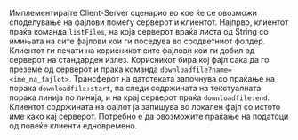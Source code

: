 Имплементирајте Client-Server сценарио во кое ќе се овозможи споделување на фајлови помеѓу серверот и клиентот.
Најпрво, клиентот праќа команда ``listFiles``, на која серверот враќа листа од String со имињата на сите фајлови кои ги поседува во соодветниот фолдер.
Клиентот ги печати на корисникот сите фајлови кои ги добил од серверот на стандарден излез.
Корисникот бира кој фајл сака да го преземе од серверот и праќа команда ``downloadfile?name=<ime_na_fajlot>``.
Трансферот на датотеката започнува со праќање на порака ``downloadfile:start``, па следи содржината на текстуалната порака линија по линија, и на крај серверот праќа ``downloadfile:end``.
Клиентот содржината на фајлот ја запишува во локален фајл со истото име како кај серверот.
Потребно е да овозможите праќање на податоци од повеќе клиенти едновремено.